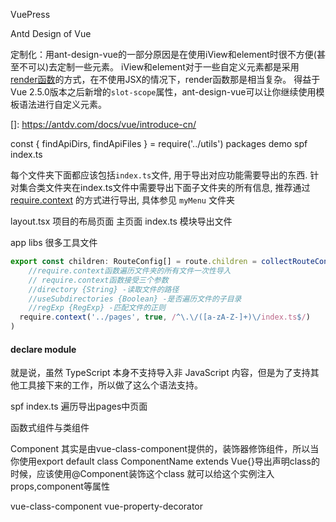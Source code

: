 
VuePress

Antd Design of Vue

定制化：用ant-design-vue的一部分原因是在使用iView和element时很不方便(甚至不可以)去定制一些元素。
iView和element对于一些自定义元素都是采用[render函数](https://link.zhihu.com/?target=https%3A//cn.vuejs.org/v2/guide/render-function.html)的方式，在不使用JSX的情况下，render函数那是相当复杂。
得益于Vue 2.5.0版本之后新增的`slot-scope`属性，ant-design-vue可以让你继续使用模板语法进行自定义元素。

[]: https://antdv.com/docs/vue/introduce-cn/

const { findApiDirs, findApiFiles } = require('../utils')
packages demo spf  index.ts

每个文件夹下面都应该包括`index.ts`文件, 用于导出对应功能需要导出的东西. 针对集合类文件夹在index.ts文件中需要导出下面子文件夹的所有信息, 推荐通过 [require.context](http://localhost:8080/guide/standard/dir.html) 的方式进行导出, 具体参见 `myMenu` 文件夹

layout.tsx  	项目的布局页面 主页面
index.ts    	 模块导出文件

app libs 很多工具文件

```js
export const children: RouteConfig[] = route.children = collectRouteConfigs(
    //require.context函数遍历文件夹的所有文件一次性导入
    // require.context函数接受三个参数
	//directory {String} -读取文件的路径
	//useSubdirectories {Boolean} -是否遍历文件的子目录
	//regExp {RegExp} -匹配文件的正则
  require.context('../pages', true, /^\.\/([a-zA-Z-]+)\/index.ts$/)
)
```

#### declare  module

就是说，虽然 TypeScript 本身不支持导入非 JavaScript 内容，但是为了支持其他工具接下来的工作，所以做了这么个语法支持。

spf index.ts 遍历导出pages中页面

 函数式组件与类组件

Component 其实是由vue-class-component提供的，装饰器修饰组件，所以当你使用export default class ComponentName extends Vue{}导出声明class的时候，应该使用@Component装饰这个class
就可以给这个实例注入props,component等属性

vue-class-component 
vue-property-decorator

